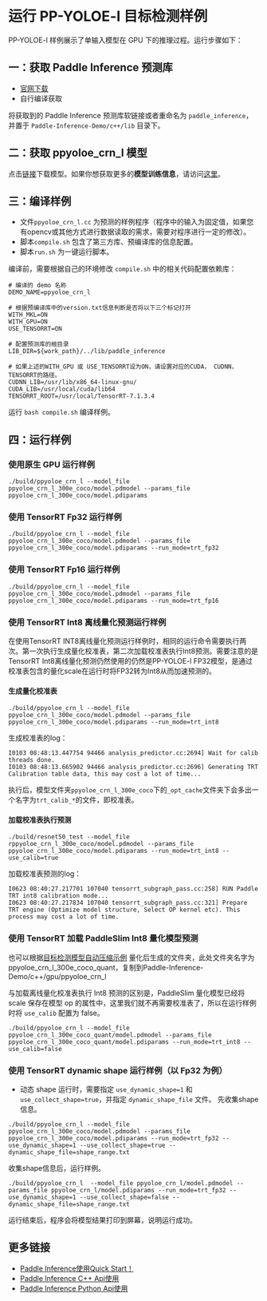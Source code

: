# 运行 PP-YOLOE-l 目标检测样例

PP-YOLOE-l 样例展示了单输入模型在 GPU 下的推理过程。运行步骤如下：

## 一：获取 Paddle Inference 预测库

- [官网下载](https://www.paddlepaddle.org.cn/documentation/docs/zh/advanced_guide/inference_deployment/inference/build_and_install_lib_cn.html)
- 自行编译获取

将获取到的 Paddle Inference 预测库软链接或者重命名为 `paddle_inference`，并置于 `Paddle-Inference-Demo/c++/lib` 目录下。

## 二：获取 ppyoloe_crn_l 模型

点击[链接](https://bj.bcebos.com/v1/paddle-slim-models/act/ppyoloe_crn_l_300e_coco.tar)下载模型。如果你想获取更多的**模型训练信息**，请访问[这里](https://github.com/PaddlePaddle/PaddleClas)。

## 三：编译样例

- 文件`ppyoloe_crn_l.cc` 为预测的样例程序（程序中的输入为固定值，如果您有opencv或其他方式进行数据读取的需求，需要对程序进行一定的修改）。
- 脚本`compile.sh` 包含了第三方库、预编译库的信息配置。
- 脚本`run.sh` 为一键运行脚本。

编译前，需要根据自己的环境修改 `compile.sh` 中的相关代码配置依赖库：
```shell
# 编译的 demo 名称
DEMO_NAME=ppyoloe_crn_l

# 根据预编译库中的version.txt信息判断是否将以下三个标记打开
WITH_MKL=ON
WITH_GPU=ON
USE_TENSORRT=ON

# 配置预测库的根目录
LIB_DIR=${work_path}/../lib/paddle_inference

# 如果上述的WITH_GPU 或 USE_TENSORRT设为ON，请设置对应的CUDA， CUDNN， TENSORRT的路径。
CUDNN_LIB=/usr/lib/x86_64-linux-gnu/
CUDA_LIB=/usr/local/cuda/lib64
TENSORRT_ROOT=/usr/local/TensorRT-7.1.3.4
```

运行 `bash compile.sh` 编译样例。

## 四：运行样例

### 使用原生 GPU 运行样例

```shell
./build/ppyoloe_crn_l --model_file ppyoloe_crn_l_300e_coco/model.pdmodel --params_file ppyoloe_crn_l_300e_coco/model.pdiparams
```

### 使用 TensorRT Fp32 运行样例

```shell
./build/ppyoloe_crn_l --model_file ppyoloe_crn_l_300e_coco/model.pdmodel --params_file ppyoloe_crn_l_300e_coco/model.pdiparams --run_mode=trt_fp32
```

### 使用 TensorRT Fp16 运行样例

```shell
./build/ppyoloe_crn_l --model_file ppyoloe_crn_l_300e_coco/model.pdmodel --params_file ppyoloe_crn_l_300e_coco/model.pdiparams --run_mode=trt_fp16
```

### 使用 TensorRT Int8 离线量化预测运行样例

在使用TensorRT INT8离线量化预测运行样例时，相同的运行命令需要执行两次。第一次执行生成量化校准表，第二次加载校准表执行Int8预测。需要注意的是TensorRT Int8离线量化预测仍然使用的仍然是PP-YOLOE-l FP32模型，是通过校准表包含的量化scale在运行时将FP32转为Int8从而加速预测的。

#### 生成量化校准表

```shell
./build/ppyoloe_crn_l --model_file ppyoloe_crn_l_300e_coco/model.pdmodel --params_file ppyoloe_crn_l_300e_coco/model.pdiparams --run_mode=trt_int8
```

生成校准表的log：
```
I0103 08:48:13.447754 94466 analysis_predictor.cc:2694] Wait for calib threads done.
I0103 08:48:13.665902 94466 analysis_predictor.cc:2696] Generating TRT Calibration table data, this may cost a lot of time...
```

执行后，模型文件夹`ppyoloe_crn_l_300e_coco`下的`_opt_cache`文件夹下会多出一个名字为`trt_calib_*`的文件，即校准表。

#### 加载校准表执行预测

```shell
./build/resnet50_test --model_file rppyoloe_crn_l_300e_coco/model.pdmodel --params_file ppyoloe_crn_l_300e_coco/model.pdiparams --run_mode=trt_int8 --use_calib=true
```

加载校准表预测的log：
```
I0623 08:40:27.217701 107040 tensorrt_subgraph_pass.cc:258] RUN Paddle TRT int8 calibration mode...
I0623 08:40:27.217834 107040 tensorrt_subgraph_pass.cc:321] Prepare TRT engine (Optimize model structure, Select OP kernel etc). This process may cost a lot of time.
```

### 使用 TensorRT 加载 PaddleSlim Int8 量化模型预测
也可以根据[目标检测模型自动压缩示例](https://github.com/PaddlePaddle/PaddleSlim/tree/develop/example/auto_compression/detection)
量化后生成的文件夹，此处文件夹名字为ppyoloe_crn_l_300e_coco_quant，复制到Paddle-Inference-Demo/c++/gpu/ppyoloe_crn_l

与加载离线量化校准表执行 Int8 预测的区别是，PaddleSlim 量化模型已经将 scale 保存在模型 op 的属性中，这里我们就不再需要校准表了，所以在运行样例时将 `use_calib` 配置为 false。

```shell
./build/ppyoloe_crn_l --model_file ppyoloe_crn_l_300e_coco_quant/model.pdmodel --params_file ppyoloe_crn_l_300e_coco_quant/model.pdiparams --run_mode=trt_int8 --use_calib=false
```

### 使用 TensorRT dynamic shape 运行样例（以 Fp32 为例）
- 动态 shape 运行时，需要指定 `use_dynamic_shape=1` 和 `use_collect_shape=true`，并指定 `dynamic_shape_file` 文件。
先收集shape信息。
```shell
./build/ppyoloe_crn_l --model_file ppyoloe_crn_l_300e_coco/model.pdmodel --params_file ppyoloe_crn_l_300e_coco/model.pdiparams --run_mode=trt_fp32 --use_dynamic_shape=1 --use_collect_shape=true --dynamic_shape_file=shape_range.txt
```
收集shape信息后，运行样例。
```shell
./build/ppyoloe_crn_l  --model_file ppyoloe_crn_l/model.pdmodel --params_file ppyoloe_crn_l/model.pdiparams --run_mode=trt_fp32 --use_dynamic_shape=1 --use_collect_shape=false --dynamic_shape_file=shape_range.txt
```

运行结束后，程序会将模型结果打印到屏幕，说明运行成功。

## 更多链接
- [Paddle Inference使用Quick Start！](https://paddle-inference.readthedocs.io/en/latest/introduction/quick_start.html)
- [Paddle Inference C++ Api使用](https://paddle-inference.readthedocs.io/en/latest/api_reference/cxx_api_index.html)
- [Paddle Inference Python Api使用](https://paddle-inference.readthedocs.io/en/latest/api_reference/python_api_index.html)
